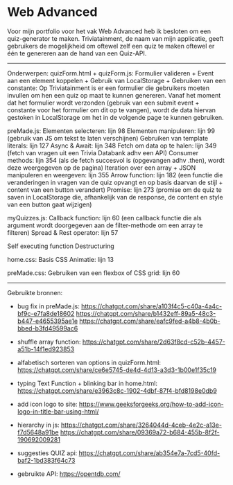 # Web Advanced
Voor mijn portfolio voor het vak Web Advanced heb ik besloten om een quiz-generator te maken. Triviatainment, de naam van mijn applicatie, geeft gebruikers de mogelijkheid om oftewel zelf een quiz te maken oftewel er één te genereren aan de hand van een Quiz-API. 

----------
Onderwerpen: 
quizForm.html + quizForm.js:
Formulier valideren + Event aan een element koppelen + Gebruik van LocalStorage + Gebruiken van een constante:  Op Triviatainment is er een formulier die gebruikers moeten invullen om hen een quiz op maat te kunnen genereren. Vanaf het moment dat het formulier wordt verzonden (gebruik van een submit event + constante voor het formulier om dit op te vangen), wordt de data hiervan gestoken in LocalStorage om het in de volgende page te kunnen gebruiken. 
 
preMade.js: 
Elementen selecteren: lijn 98
Elementen manipuleren: lijn 99 (gebruik van JS om tekst te laten verschijnen)
Gebruiken van template literals: lijn 127
Async & Await: lijn 348
Fetch om data op te halen: lijn 349 (fetch van vragen uit een Trivia Databank adhv een API)
Consumer methods: lijn 354 (als de fetch succesvol is (opgevangen adhv .then), wordt deze weergegeven op de pagina)
Iteration over een array + JSON manipuleren en weergeven: lijn 355
Arrow function: lijn 182 (een functie die veranderingen in vragen van de quiz opvangt en op basis daarvan de stijl + content van een button verandert)
Promise: lijn 273 (promise om de quiz te saven in LocalStorage die, afhankelijk van de response, de content en style van een button gaat wijzigen)

myQuizzes.js:
Callback function: lijn 60 (een callback functie die als argument wordt doorgegeven aan de filter-methode om een array te filteren)
Spread & Rest operator: lijn 57

Self executing function
Destructuring

home.css:
Basis CSS Animatie: lijn 13

preMade.css: 
Gebruiken van een flexbox of CSS grid: lijn 60

----------
Gebruikte bronnen: 
- bug fix in preMade.js: 
https://chatgpt.com/share/a103f4c5-c40a-4a4c-bf9c-e7fa8de18602
https://chatgpt.com/share/b1432eff-89a5-48c3-b447-e4655395ae1e
https://chatgpt.com/share/eafc9fed-a4b8-4b0b-bbed-b3fd49599ac6

- shuffle array function: https://chatgpt.com/share/2d63f8cd-c52b-4457-a51b-14f1ed923853 

- alfabetisch sorteren van options in quizForm.html: https://chatgpt.com/share/ce6e5745-de4d-4d13-a3d3-1b00e1f35c19 

- typing Text Function + blinking bar in home.html: https://chatgpt.com/share/e3963c8c-1902-4dbf-87f4-bfd8198e0db9

- add icon logo to site: https://www.geeksforgeeks.org/how-to-add-icon-logo-in-title-bar-using-html/

- hierarchy in js:
https://chatgpt.com/share/3264044d-4ceb-4e2c-a13e-f7d5648a91be 
https://chatgpt.com/share/09369a72-b684-455b-8f2f-190692009281

- suggesties QUIZ api: https://chatgpt.com/share/ab354e7a-7cd5-40fd-baf2-1bd383f64c73

- gebruikte API: https://opentdb.com/ 